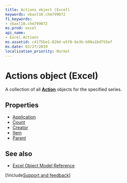 ```yaml
---
title: Actions object (Excel)
keywords: vbaxl10.chm799072
f1_keywords:
- vbaxl10.chm799072
ms.prod: excel
api_name:
- Excel.Actions
ms.assetid: c4175be1-826d-e5f8-6e3b-b98a1bd755ef
ms.date: 03/27/2019
localization_priority: Normal
---
```



# Actions object (Excel)

A collection of all **[Action](Excel.Action.md)** objects for the specified series.


## Properties

- [Application](Excel.Actions.Application.md)
- [Count](Excel.Actions.Count.md)
- [Creator](Excel.Actions.Creator.md)
- [Item](Excel.Actions.Item.md)
- [Parent](Excel.Actions.Parent.md)

## See also

- [Excel Object Model Reference](overview/Excel/object-model.md)


[!include[Support and feedback](~/includes/feedback-boilerplate.md)]
